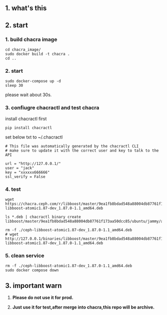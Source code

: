 ## 1. what's this




## 2. start

### 1. build chacra image
```shell
cd chacra_image/
sudo docker build -t chacra .
cd ..
```

### 2. start
```shell
sudo docker-compose up -d
sleep 30
```
please wait about 30s.


### 3. confiugre chacractl and test chacra

install chacractl first
```shell
pip install chacractl
```

set below txt to ~/.chacractl

```text
# This file was automatically generated by the chacractl CLI
# make sure to update it with the correct user and key to talk to the API

url = "http://127.0.0.1/"
user = "jack"
key = "xxxxxx666666"
ssl_verify = False
```


### 4. test

```shell
wget https://chacra.ceph.com/r/libboost/master/9ea1fb8bdad548a88004db87761f173aa50dcc85/ubuntu/jammy/flavors/default/pool/main/b/boost1.87/ceph-libboost-atomic1.87-dev_1.87.0-1.1_amd64.deb

ls *.deb | chacractl binary create libboost/master/9ea1fb8bdad548a88004db87761f173aa50dcc85/ubuntu/jammy/amd64/flavors/default

rm -f ./ceph-libboost-atomic1.87-dev_1.87.0-1.1_amd64.deb
# wget  http://127.0.0.1/binaries/libboost/master/9ea1fb8bdad548a88004db87761f173aa50dcc85/ubuntu/jammy/amd64/flavors/default/ceph-libboost-atomic1.87-dev_1.87.0-1.1_amd64.deb
```


### 5. clean service
```shell
rm -f ./ceph-libboost-atomic1.87-dev_1.87.0-1.1_amd64.deb
sudo docker compose down
```

## 3. important warn
1. **Please do not use it for prod.**

2. **Just use it for test,after merge into chacra,this repo will be archive.**